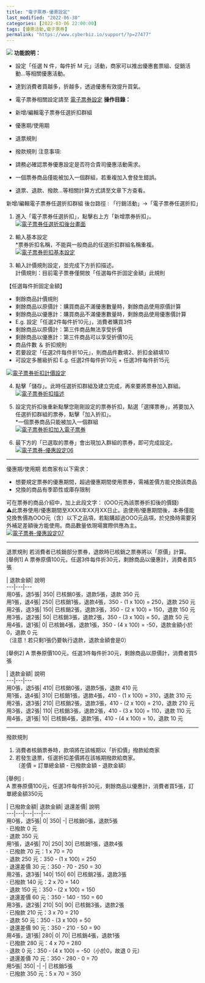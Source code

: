 ```yaml
---
title: "電子票券-優惠設定"
last_modified: "2022-06-30"
categories: [2022-03-06 22:00:00]
tags: [優惠活動,電子票券]
permalink: "https://www.cyberbiz.io/support/?p=27477"
---
```


![](https://www.cyberbiz.io/support/wp-content/uploads/企業版.png) **功能說明：**  

* 設定「任選 N 件，每件折 M 元」活動，商家可以推出優惠套票組、促銷活動…等相關優惠活動。
* 達到消費者買越多，折越多，透過優惠有效提升買氣。
* 電子票券相關設定請至 [ 電子票券設定](https://www.cyberbiz.io/support/?p=23413)
**操作目錄：**

* 新增/編輯電子票券任選折扣群組
* 優惠期/使用期
* 退票規則
* 撥款規則
注意事項:  

* 請務必確認票券優惠設定是否符合貴司優惠活動需求。
* 一個票券商品僅能被加入一個群組，若重複加入會發生錯誤。
* 退票、退款、撥款...等相關計算方式請至文章下方查看。

新增/編輯電子票券任選折扣群組 後台路徑 : 「行銷活動」→「電子票券任選折扣」  


1. 進入「電子票券任選折扣」，點擊右上方「新增票券折扣」。  
[![電子票券任選折扣後台畫面](https://www.cyberbiz.io/support/wp-content/uploads/電子票券-優惠設定01.png)](https://www.cyberbiz.io/support/wp-content/uploads/電子票券-優惠設定01.png)



2. 輸入基本設定  
*票券折扣名稱，不能與一般商品的任選折扣群組名稱重複。   
[![電子票券折扣基本設定](https://www.cyberbiz.io/support/wp-content/uploads/電子票券-優惠設定02.png)](https://www.cyberbiz.io/support/wp-content/uploads/電子票券-優惠設定02.png)



3. 輸入計價規則設定，並完成下方折扣描述。  
計價規則：目前電子票券僅開放「任選每件折固定金額」此規則  

【任選每件折固定金額】  

* 剩餘商品計價規則 
* 剩餘商品以原價計：購買商品不滿優惠數量時，剩餘商品使用原價計算
* 剩餘商品以優惠計：購買商品不滿優惠數量時，剩餘商品使用優惠價計算
* E.g. 設定「任選2件每件折10元」，消費者購買3件 
* 剩餘商品以原價計：第三件商品無法享受折價
* 剩餘商品以優惠計：第三件商品可以享受折價10元
* 商品件數 ＆ 折扣規則 
* 若要設定「任選2件每件折10元」，則商品件數填2、折扣金額填10
* 可設定多層級折扣 E.g. 任選2件每件折10元 + 任選3件每件折15元

[![電子票券折扣計價設定](https://www.cyberbiz.io/support/wp-content/uploads/電子票券-優惠設定03.png)](https://www.cyberbiz.io/support/wp-content/uploads/電子票券-優惠設定03.png)



4. 點擊「儲存」。此時任選折扣群組及建立完成，再來要將票券加入群組。  
[![電子票券折扣描述](https://www.cyberbiz.io/support/wp-content/uploads/電子票券-優惠設定04.png)](https://www.cyberbiz.io/support/wp-content/uploads/電子票券-優惠設定04.png)



5. 設定完折扣後重新點擊您剛剛設定的票券折扣，點選「選擇票券」，將要加入任選折扣群組的票券，點擊「加入折扣」。  
*一個票券商品只能被加入一個群組   
[![電子票券折扣加入電子票券](https://www.cyberbiz.io/support/wp-content/uploads/電子票券-優惠設定05.png)](https://www.cyberbiz.io/support/wp-content/uploads/電子票券-優惠設定05.png)



6. 最下方的「已選取的票券」會出現加入群組的票券，即可完成設定。  
[![電子票券-優惠設定06](https://www.cyberbiz.io/support/wp-content/uploads/電子票券-優惠設定06.png)](https://www.cyberbiz.io/support/wp-content/uploads/電子票券-優惠設定06.png)



* * *

優惠期/使用期 若商家有以下需求：  
- 想要規定票券的優惠期間，超過優惠期間使用票券，需補差價方能兌換該商品  
- 兌換的商品有季節性或庫存限制  

可在票券的商品介紹中，加上此段文字： (OOO元為該票券折扣後的價錢)  
⚠️此票券使用/優惠期間至XXXX年XX月XX日止。逾使用/優惠期間後，本券僅能兌換售價為OOO元（含）以下之品項，若點購超過OOO元品項，於兌換時需要另外補足差額後方能使用。商品數量依現場實際供應為主。
[![電子票券-優惠設定07](https://www.cyberbiz.io/support/wp-content/uploads/電子票券-優惠設定07.png)](https://www.cyberbiz.io/support/wp-content/uploads/電子票券-優惠設定07.png)  

* * *

退票規則 若消費者已核銷部分票券，退款時已核銷之票券將以「原價」計算。  
[舉例1] A 票券原價100元，任選3件每件折30元，剩餘商品以優惠計，消費者買5張  

| 退款金額| 說明  
---|---|---  
用0張，退5張| 350| 已核銷0張，退款5張，退款 350 元  
用1張，退4張| 250| 已核銷1張，退款4張，350 - (1 x 100) = 250，退款 250 元  
用2張，退3張| 150| 已核銷2張，退款3張，350 - (2 x 100) = 150，退款 150 元  
用3張，退2張| 50| 已核銷3張，退款2張，350 - (3 x 100) = 50，退款 50 元  
用4張，退1張| 0| 已核銷4張，退款1張，350 - (4 x 100) = -50，退款金額小於0，退款 0 元  
（注意！若只剩1張仍要執行退款，退款金額會是0）  

[舉例2] A 票券原價100元，任選3件每件折30元，剩餘商品以原價計，消費者買5張  

| 退款金額| 說明  
---|---|---  
用0張，退5張| 410| 已核銷0張，退款5張，退款 410 元  
用1張，退4張| 310| 已核銷1張，退款4張，410 - (1 x 100) = 310，退款 310 元  
用2張，退3張| 210| 已核銷2張，退款3張，410 - (2 x 100) = 210，退款 210 元  
用3張，退2張| 110| 已核銷3張，退款2張，410 - (3 x 100) = 110，退款 110 元  
用4張，退1張| 10| 已核銷4張，退款1張，410 - (4 x 100) = 10，退款 10 元  

* * *

撥款規則

1. 消費者核銷票券時，款項將在該帳期以「折扣價」撥款給商家
2. 若發生退票，任選折扣差價將在該帳期撥款給商家。  
〔差價 = 訂單總金額 - 已撥款金額 - 退款金額〕

[舉例] :  
A 票券原價100元，任選3件每件折30元，剩餘商品以優惠計，消費者買5張，訂單總金額350元  

| 已撥款金額| 退款金額| 退還差價| 說明  
---|---|---|---|---  
用0張，退5張| 0| 350| -| 已核銷0張，退款5張  
‧ 已撥款 0 元  
‧ 退款 350 元  
用1張，退4張| 70| 250| 30| 已核銷1張，退款4張  
‧ 已撥款 70 元：1 x 70 = 70  
‧ 退款 250 元：350 - (1 x 100) = 250  
‧ 退還差價 30 元：350 - 70 - 250 = 30  
用2張，退3張| 140| 150| 60| 已核銷2張，退款3張  
‧ 已撥款 140 元：2 x 70 = 140  
‧ 退款 150 元：350 - (2 x 100) = 150  
‧ 退還差價 60 元：350 - 140 - 150 = 60  
用3張，退2張| 210| 50| 90| 已核銷3張，退款2張  
‧ 已撥款 210 元：3 x 70 = 210  
‧ 退款 50 元：350 - (3 x 100) = 50  
‧ 退還差價 90 元：350 - 210 - 50 = 90  
用4張，退1張| 280| 0| 70| 已核銷4張，退款1張  
‧ 已撥款 280 元：4 x 70 = 280  
‧ 退款 0 元：350 - (4 x 100) = -50（小於0，故退 0 元）  
‧ 退還差價 70 元：350 - 280 - 0 = 70  
用5張| 350| -| -| 已核銷5張  
‧ 已撥款 350 元：5 x 70 = 350

